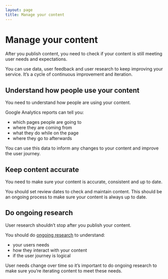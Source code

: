 ```yaml
---
layout: page
title: Manage your content
---
```


# Manage your content

After you publish content, you need to check if your content is still meeting user needs and expectations.

You can use data, user feedback and user research to keep improving your service. It’s a cycle of continuous improvement and iteration.

## Understand how people use your content

You need to understand how people are using your content.

Google Analytics reports<!--(google-analytics-basics)--> can tell you:

*   which pages people are going to
*   where they are coming from
*   what they do while on the page
*   where they go to afterwards

You can use this data to inform any changes to your content and improve the user journey.

## Keep content accurate

You need to make sure your content is accurate, consistent and up to date.

You should set review dates to check and maintain content. This should be an ongoing process to make sure your content is always up to date.

## Do ongoing research

User research shouldn’t stop after you publish your content.

You should do [ongoing research](contents "User need and user behaviour") to understand:

*   your users needs
*   how they interact with your content
*   if the user journey is logical

User needs change over time so it’s important to do ongoing research to make sure you’re iterating content to meet these needs.
